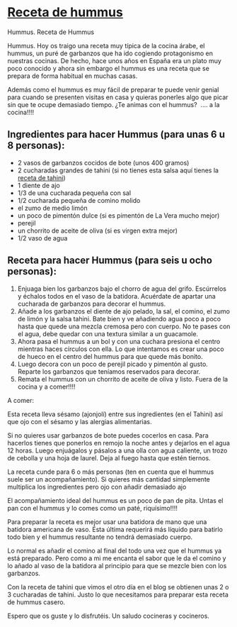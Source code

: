 # [Receta de hummus](https://www.javirecetas.com/hummus-receta-de-hummus/)


Hummus. Receta de Hummus

Hummus. Hoy os traigo una receta muy típica de la cocina árabe, el hummus, un puré de garbanzos que ha ido cogiendo protagonismo en nuestras cocinas. De hecho, hace unos años en España era un plato muy poco conocido y ahora sin embargo el hummus es una receta que se prepara de forma habitual en muchas casas.

Además como el hummus es muy fácil de preparar te puede venir genial para cuando se presenten visitas en casa y quieras ponerles algo que picar sin que te ocupe demasiado tiempo. ¿Te animas con el hummus?  …. a la cocina!!!!


## Ingredientes para hacer Hummus (para unas 6 u 8 personas):

- 2 vasos de garbanzos cocidos de bote (unos 400 gramos)
- 2 cucharadas grandes de tahini (si no tienes esta salsa aquí tienes la [receta de tahini](https://www.javirecetas.com/tahini-receta-paso-a-paso/))
- 1 diente de ajo
- 1/3 de una cucharada pequeña con sal
- 1/2 cucharada pequeña de comino molido
- el zumo de medio limón
- un poco de pimentón dulce (si es pimentón de La Vera mucho mejor)
- perejil
- un chorrito de aceite de oliva (si es virgen extra mejor)
- 1/2 vaso de agua

## Receta para hacer Hummus (para seis u ocho personas):

1. Enjuaga bien los garbanzos bajo el chorro de agua del grifo. Escúrrelos y échalos todos en el vaso de la batidora. Acuérdate de apartar una cucharada de garbanzos para decorar el hummus.
2. Añade a los garbanzos el diente de ajo pelado, la sal, el comino, el zumo de limón y la salsa tahini. Bate bien y ve añadiendo agua poco a poco hasta que quede una mezcla cremosa pero con cuerpo. No te pases con el agua, debe quedar con una textura similar a un guacamole.
3. Ahora pasa el hummus a un bol y con una cuchara presiona el centro mientras haces círculos con ella. Lo que intentamos es crear una poco de hueco en el centro del hummus para que quede más bonito.
4. Luego decora con un poco de perejil picado y pimentón al gusto. Reparte los garbanzos que teníamos reservados para decorar.
5. Remata el hummus con un chorrito de aceite de oliva y listo. Fuera de la cocina y a comer!!!!

A comer:

Esta receta lleva sésamo (ajonjolí) entre sus ingredientes (en el Tahini) así que ojo con el sésamo y las alergias alimentarias.

Si no quieres usar garbanzos de bote puedes cocerlos en casa. Para hacerlos tienes que ponerlos en remojo la noche antes y dejarlos en el agua 12 horas. Luego enjuágalos y pásalos a una olla con agua caliente, un trozo de cebolla y una hoja de laurel. Deja al fuego hasta que estén tiernos.

La receta cunde para 6 o más personas (ten en cuenta que el hummus suele ser un acompañamiento). Si quieres más cantidad simplemente multiplica los ingredientes pero ojo con añadir demasiado ajo 



El acompañamiento ideal del hummus es un poco de pan de pita. Untas el pan con el hummus y lo comes como un paté, riquísimo!!!!

Para preparar la receta es mejor usar una batidora de mano que una batidora americana de vaso. Ésta última requerirá más líquido para batirlo todo bien y el hummus resultante no tendrá demasiado cuerpo.

Lo normal es añadir el comino al final del todo una vez que el hummus ya está preparado. Pero como a mi me encanta el sabor que le da el comino y lo añado al vaso de la batidora al principio para que se mezcle bien con los garbanzos.

Con la receta de tahini que vimos el otro día en el blog se obtienen unas 2 o 3 cucharadas de tahini. Justo lo que necesitamos para preparar esta receta de hummus casero.

Espero que os guste y lo disfrutéis. Un saludo cocineras y cocineros.
